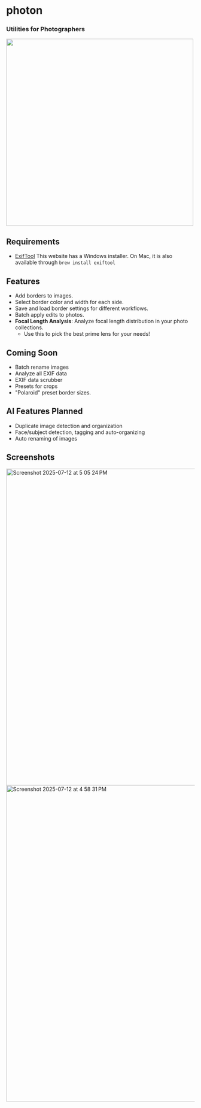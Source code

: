 # photon
### Utilities for Photographers

<img src="https://github.com/user-attachments/assets/2d3db094-76fe-4fe4-88e7-0a8f1a8b294f" width="500"/>

## Requirements
- [ExifTool](https://exiftool.org)
This website has a Windows installer. On Mac, it is also available through `brew install exiftool`

## Features

- Add borders to images.
- Select border color and width for each side.
- Save and load border settings for different workflows.
- Batch apply edits to photos.
- **Focal Length Analysis**: Analyze focal length distribution in your photo collections.
  - Use this to pick the best prime lens for your needs!

## Coming Soon

- Batch rename images
- Analyze all EXIF data
- EXIF data scrubber
- Presets for crops
- "Polaroid" preset border sizes.

## AI Features Planned
- Duplicate image detection and organization
- Face/subject detection, tagging and auto-organizing
- Auto renaming of images

## Screenshots

<img width="1246" height="846" alt="Screenshot 2025-07-12 at 5 05 24 PM" src="https://github.com/user-attachments/assets/3588637b-fd64-43af-baff-de798b0d4fbd" />
<img width="1246" height="846" alt="Screenshot 2025-07-12 at 4 58 31 PM" src="https://github.com/user-attachments/assets/310207db-3d24-40a1-938b-dcc62dbb0deb" />

